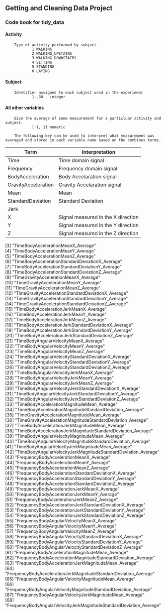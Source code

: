 ## Getting and Cleaning Data Project
### Code book for tidy_data

#### Activity
        Type of activity performed by subject
                1 WALKING
                2 WALKING_UPSTAIRS
                3 WALKING_DOWNSTAIRS
                4 SITTING
                5 STANDING
                6 LAYING
                
#### Subject
        Identifier assigned to each subject used in the experiment
                1..30   integer   


#### All other variables
        Give the average of some measurement for a particluar activity and subject.
                [-1, 1] numeric
                
        The following key can be used to interpret what measurement was averaged and stored in each variable name based on the combines terms.

| Term                  | Interpretation                |
| -------------------   | ----------------              |
| Time                  | Time domain signal            |      
| Frequency             | Frequency domain signal       |
| BodyAcceleration      | Body Accelaration signal      |
| GravityAcceleration   | Gravity Accelaration signal   |
| Mean                  | Mean                          |
| StandardDeviation     | Standard Deviation            |
| Jerk                  | 
| X                     | Signal measured in the X direction     |
| Y                     | Signal measured in the Y direction     |
| Z                     | Signal measured in the Z direction     |


[3] "TimeBodyAccelerationMeanX_Average"                                 
 [4] "TimeBodyAccelerationMeanY_Average"                                 
 [5] "TimeBodyAccelerationMeanZ_Average"                                 
 [6] "TimeBodyAccelerationStandardDeviationX_Average"                    
 [7] "TimeBodyAccelerationStandardDeviationY_Average"                    
 [8] "TimeBodyAccelerationStandardDeviationZ_Average"                    
 [9] "TimeGravityAccelerationMeanX_Average"                              
[10] "TimeGravityAccelerationMeanY_Average"                              
[11] "TimeGravityAccelerationMeanZ_Average"                              
[12] "TimeGravityAccelerationStandardDeviationX_Average"                 
[13] "TimeGravityAccelerationStandardDeviationY_Average"                 
[14] "TimeGravityAccelerationStandardDeviationZ_Average"                 
[15] "TimeBodyAccelerationJerkMeanX_Average"                             
[16] "TimeBodyAccelerationJerkMeanY_Average"                             
[17] "TimeBodyAccelerationJerkMeanZ_Average"                             
[18] "TimeBodyAccelerationJerkStandardDeviationX_Average"                
[19] "TimeBodyAccelerationJerkStandardDeviationY_Average"                
[20] "TimeBodyAccelerationJerkStandardDeviationZ_Average"                
[21] "TimeBodyAngularVelocityMeanX_Average"                              
[22] "TimeBodyAngularVelocityMeanY_Average"                              
[23] "TimeBodyAngularVelocityMeanZ_Average"                              
[24] "TimeBodyAngularVelocityStandardDeviationX_Average"                 
[25] "TimeBodyAngularVelocityStandardDeviationY_Average"                 
[26] "TimeBodyAngularVelocityStandardDeviationZ_Average"                 
[27] "TimeBodyAngularVelocityJerkMeanX_Average"                          
[28] "TimeBodyAngularVelocityJerkMeanY_Average"                          
[29] "TimeBodyAngularVelocityJerkMeanZ_Average"                          
[30] "TimeBodyAngularVelocityJerkStandardDeviationX_Average"             
[31] "TimeBodyAngularVelocityJerkStandardDeviationY_Average"             
[32] "TimeBodyAngularVelocityJerkStandardDeviationZ_Average"             
[33] "TimeBodyAccelerationMagnitudeMean_Average"                         
[34] "TimeBodyAccelerationMagnitudeStandardDeviation_Average"            
[35] "TimeGravityAccelerationMagnitudeMean_Average"                      
[36] "TimeGravityAccelerationMagnitudeStandardDeviation_Average"         
[37] "TimeBodyAccelerationJerkMagnitudeMean_Average"                     
[38] "TimeBodyAccelerationJerkMagnitudeStandardDeviation_Average"        
[39] "TimeBodyAngularVelocityMagnitudeMean_Average"                      
[40] "TimeBodyAngularVelocityMagnitudeStandardDeviation_Average"         
[41] "TimeBodyAngularVelocityJerkMagnitudeMean_Average"                  
[42] "TimeBodyAngularVelocityJerkMagnitudeStandardDeviation_Average"     
[43] "FrequencyBodyAccelerationMeanX_Average"                            
[44] "FrequencyBodyAccelerationMeanY_Average"                            
[45] "FrequencyBodyAccelerationMeanZ_Average"                            
[46] "FrequencyBodyAccelerationStandardDeviationX_Average"               
[47] "FrequencyBodyAccelerationStandardDeviationY_Average"               
[48] "FrequencyBodyAccelerationStandardDeviationZ_Average"               
[49] "FrequencyBodyAccelerationJerkMeanX_Average"                        
[50] "FrequencyBodyAccelerationJerkMeanY_Average"                        
[51] "FrequencyBodyAccelerationJerkMeanZ_Average"                        
[52] "FrequencyBodyAccelerationJerkStandardDeviationX_Average"           
[53] "FrequencyBodyAccelerationJerkStandardDeviationY_Average"           
[54] "FrequencyBodyAccelerationJerkStandardDeviationZ_Average"           
[55] "FrequencyBodyAngularVelocityMeanX_Average"                         
[56] "FrequencyBodyAngularVelocityMeanY_Average"                         
[57] "FrequencyBodyAngularVelocityMeanZ_Average"                         
[58] "FrequencyBodyAngularVelocityStandardDeviationX_Average"            
[59] "FrequencyBodyAngularVelocityStandardDeviationY_Average"            
[60] "FrequencyBodyAngularVelocityStandardDeviationZ_Average"            
[61] "FrequencyBodyAccelerationMagnitudeMean_Average"                    
[62] "FrequencyBodyAccelerationMagnitudeStandardDeviation_Average"       
[63] "FrequencyBodyAccelerationJerkMagnitudeMean_Average"                
[64] "FrequencyBodyAccelerationJerkMagnitudeStandardDeviation_Average"   
[65] "FrequencyBodyAngularVelocityMagnitudeMean_Average"                 
[66] "FrequencyBodyAngularVelocityMagnitudeStandardDeviation_Average"    
[67] "FrequencyBodyAngularVelocityJerkMagnitudeMean_Average"             
[68] "FrequencyBodyAngularVelocityJerkMagnitudeStandardDeviation_Average"